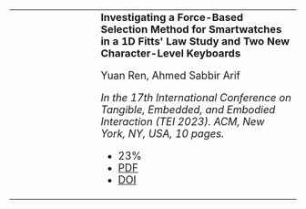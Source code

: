 <!-- ---
title: "Paper Title Number 1"
collection: publications
permalink: /publication/2009-10-01-paper-title-number-1
excerpt: 'This paper is about the number 1. The number 2 is left for future work.'
date: 2009-10-01
venue: 'Journal 1'
paperurl: 'http://academicpages.github.io/files/paper1.pdf'
citation: 'Your Name, You. (2009). &quot;Paper Title Number 1.&quot; <i>Journal 1</i>. 1(1).'
---
This paper is about the number 1. The number 2 is left for future work.

[Download paper here](http://academicpages.github.io/files/paper1.pdf)

Recommended citation: Your Name, You. (2009). "Paper Title Number 1." <i>Journal 1</i>. 1(1). -->
<!DOCTYPE html>
<html>
<head>
<style>
  table {
    font-size: 18px;
  }
  
  ul li {
    display: inline;
    padding: 10px;
  }
</style>
</head>
 
  
<body>
  <table>
    <tbody>
      <colgroup>
        <col width="30%" />
        <col width="70%" />
      </colgroup>
      <tr>
        <td><img src="" /></td>
        <td>
          <strong>Investigating a Force-Based Selection Method for Smartwatches in a 1D Fitts' Law Study and Two New Character-Level Keyboards</strong>
          <p>Yuan Ren, Ahmed Sabbir Arif</p>
          <i>In the 17th International Conference on Tangible, Embedded, and Embodied Interaction (TEI 2023). ACM, New York, NY, USA, 10 pages.</i>
          <ul>
            <li>23%</li>
            <li><a href="">PDF</a></li>
            <li><a href="https://doi.org/10.1145/3569009.3572741">DOI</a></li>
          </ul>  
        </td>
      </tr>
    </tbody>
  </table>
</body>
</html>
